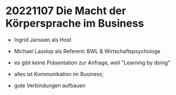 # 20221107 Die Macht der Körpersprache im Business
* Ingrid Janssen als Host
* Michael Lasslop als Referent: BWL & Wirtschaftspsychologe

* es gibt keine Präsentation zur Anfrage, weil "Learning by doing"

* alles ist Kommunikation im Business; 
* gute Verbindungen aufbauen
